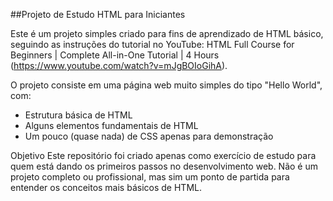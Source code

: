 ##Projeto de Estudo HTML para Iniciantes

Este é um projeto simples criado para fins de aprendizado de HTML básico, seguindo as instruções do tutorial no YouTube: HTML Full Course for Beginners | Complete All-in-One Tutorial | 4 Hours (https://www.youtube.com/watch?v=mJgBOIoGihA).

O projeto consiste em uma página web muito simples do tipo "Hello World", com:
- Estrutura básica de HTML
- Alguns elementos fundamentais de HTML
- Um pouco (quase nada) de CSS apenas para demonstração

Objetivo
Este repositório foi criado apenas como exercício de estudo para quem está dando os primeiros passos no desenvolvimento web. Não é um projeto completo ou profissional, mas sim um ponto de partida para entender os conceitos mais básicos de HTML.
